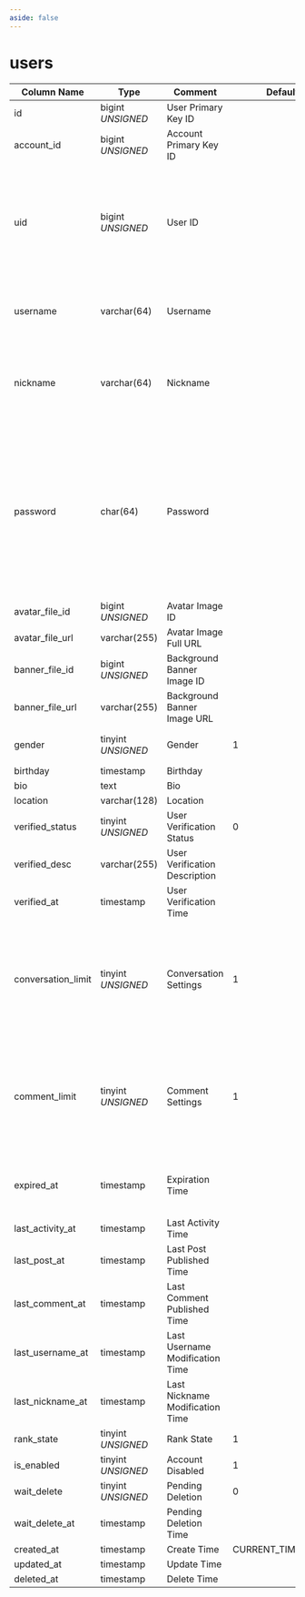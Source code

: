 ```yaml
---
aside: false
---
```


# users

| Column Name | Type | Comment | Default | Null | Remark |
| --- | --- | --- | --- | --- | --- |
| id | bigint *UNSIGNED* | User Primary Key ID |  | NO | Auto Increment |
| account_id | bigint *UNSIGNED* | Account Primary Key ID |  | NO | Related field [accounts->id](../accounts/accounts.md) |
| uid | bigint *UNSIGNED* | User ID |  | NO | **Unique**<br>Initialized with 8-digit random number, 9 digits if not enough, and so on.<br>Randomly generated without starting with 0 |
| username | varchar(64) | Username |  | NO | **Unique**, can only contain letters, numbers, and single hyphens |
| nickname | varchar(64) | Nickname |  | NO | Cannot contain punctuation or special symbols<br>Single space allowed but not at the beginning or end |
| password | char(64) | Password |  | YES | Encrypted storage<br>Empty means no password, switching users without verification<br>Passwords can only be numbers, English letters, or combinations, starting from four digits |
| avatar_file_id | bigint *UNSIGNED* | Avatar Image ID |  | YES | Related field [files->id](../systems/files.md) |
| avatar_file_url | varchar(255) | Avatar Image Full URL |  | YES |  |
| banner_file_id | bigint *UNSIGNED* | Background Banner Image ID |  | YES | Related field [files->id](../systems/files.md) |
| banner_file_url | varchar(255) | Background Banner Image URL |  | YES |  |
| gender | tinyint *UNSIGNED* | Gender | 1 | NO | 1.Unknown / 2.Male / 3.Female |
| birthday | timestamp | Birthday |  | YES |  |
| bio | text | Bio |  | YES |  |
| location | varchar(128) | Location |  | YES |  |
| verified_status | tinyint *UNSIGNED* | User Verification Status | 0 | NO | 0.Unverified / 1.Verified |
| verified_desc | varchar(255) | User Verification Description |  | YES |  |
| verified_at | timestamp | User Verification Time |  | YES |  |
| conversation_limit | tinyint *UNSIGNED* | Conversation Settings | 1 | NO | 1.Allow all users<br>2.Only allow users I follow<br>3.Allow users I follow and verified users (verified_status)<br>4.Disallow all users |
| comment_limit | tinyint *UNSIGNED* | Comment Settings | 1 | NO | 1.Allow all users<br>2.Only allow users I follow<br>3.Allow users I follow and verified users (verified_status)<br>4.Disallow all users |
| expired_at | timestamp | Expiration Time |  | YES | Private mode dedicated field, empty means permanently valid |
| last_activity_at | timestamp | Last Activity Time |  | YES |  |
| last_post_at | timestamp | Last Post Published Time |  | YES |  |
| last_comment_at | timestamp | Last Comment Published Time |  | YES |  |
| last_username_at | timestamp | Last Username Modification Time |  | YES |  |
| last_nickname_at | timestamp | Last Nickname Modification Time |  | YES |  |
| rank_state | tinyint *UNSIGNED* | Rank State | 1 | NO | 1.Not set |
| is_enabled | tinyint *UNSIGNED* | Account Disabled | 1 | NO | 0.Disabled / 1.Normal |
| wait_delete | tinyint *UNSIGNED* | Pending Deletion | 0 | NO | 0.No / 1.Yes |
| wait_delete_at | timestamp | Pending Deletion Time |  | YES |  |
| created_at | timestamp | Create Time | CURRENT_TIMESTAMP | NO |  |
| updated_at | timestamp | Update Time |  | YES |  |
| deleted_at | timestamp | Delete Time |  | YES |  |
